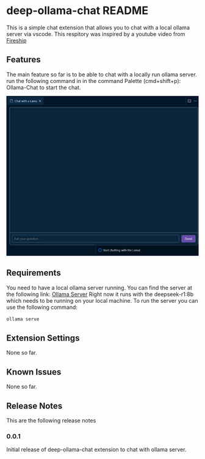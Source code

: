 # deep-ollama-chat README

This is a simple chat extension that allows you to chat with a local ollama server via vscode.
This respitory was inspired by a youtube video from [Fireship](https://www.youtube.com/watch?v=clJCDHml2cA&t=348s&ab_channel=BeyondFireship)

## Features

The main feature so far is to be able to chat with a locally run ollama server.
run the following command in in the command Palette (cmd+shift+p): Ollama-Chat to start the chat.

![CHAT](https://github.com/FinnyChSt/simple-ollama-chat-vscode-extension/blob/main/images/chat-screen.png)

## Requirements

You need to have a local ollama server running. You can find the server at the following link: [Ollama Server](https://ollama.com/)
Right now it runs with the deepseek-r1:8b which needs to be running on your local machine.
To run the server you can use the following command:

```bash
ollama serve
```

## Extension Settings

None so far.

## Known Issues

None so far.

## Release Notes

This are the following release notes

### 0.0.1

Initial release of deep-ollama-chat extension to chat with ollama server.

